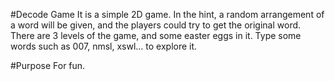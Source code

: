#Decode Game
It is a simple 2D game. In the hint, a random arrangement of a word will be given, and the players could try to get the original word. There are 3 levels of the game, and some easter eggs in it. Type some words such as 007, nmsl, xswl... to explore it.

#Purpose
For fun.

